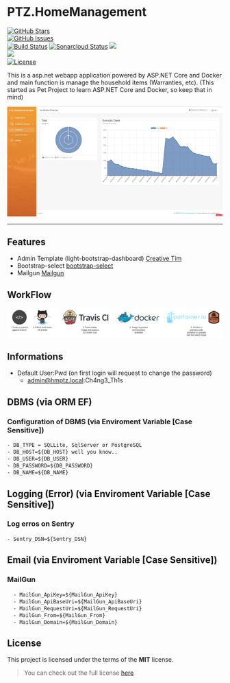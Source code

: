 PTZ.HomeManagement
============
[![GitHub Stars](https://img.shields.io/github/stars/ptorrezao/PTZ.HomeManagement.svg)](https://github.com/ptorrezao/PTZ.HomeManagement/stargazers)  
[![GitHub Issues](https://img.shields.io/github/issues/ptorrezao/PTZ.HomeManagement.svg)](https://github.com/ptorrezao/PTZ.HomeManagement/issues)  
[![Build Status](https://travis-ci.org/ptorrezao/PTZ.HomeManagement.svg?branch=master)](https://travis-ci.org/ptorrezao/PTZ.HomeManagement) 
[![Sonarcloud Status](https://sonarcloud.io/api/project_badges/measure?project=PTZ.HZ&metric=alert_status)](https://sonarcloud.io/dashboard?id=PTZ.HZ)
[![](https://images.microbadger.com/badges/version/ptorrezao/ptz.homemanagement.svg)](https://microbadger.com/images/ptorrezao/ptz.homemanagement "ptorrezao/ptz.homemanagement Docker Image")  
[![](https://images.microbadger.com/badges/image/ptorrezao/ptz.homemanagement.svg)](https://microbadger.com/images/ptorrezao/ptz.homemanagement "ptorrezao/ptz.homemanagement Docker Image")  
[![License](https://img.shields.io/badge/license-MIT-blue.svg)](https://opensource.org/licenses/MIT) 

This is a asp.net webapp application powered by ASP.NET Core and Docker and main function is manage the household items (Warranties, etc).
(This started as Pet Project to learn ASP.NET Core and Docker, so keep that in mind)

![Preview](https://github.com/ptorrezao/PTZ.HomeManagement/blob/master/docs/preview.jpg?raw=true)

---

## Features
- Admin Template (light-bootstrap-dashboard) [Creative Tim](https://www.creative-tim.com/product/light-bootstrap-dashboard)
- Bootstrap-select [bootstrap-select](https://silviomoreto.github.io/bootstrap-select/)
- Mailgun [Mailgun](https://www.mailgun.com/email-api)
## WorkFlow
![WorkFlow](https://github.com/ptorrezao/PTZ.HomeManagement/blob/master/docs/workflow.png?raw=true)

## Informations
- Default User:Pwd (on first login will request to change the password)
	- admin@hmptz.local:Ch4ng3_Th1s 
		
## DBMS (via ORM EF)
### Configuration of DBMS (via Enviroment Variable [Case Sensitive])
	- DB_TYPE = SQLLite, SqlServer or PostgreSQL
	- DB_HOST=${DB_HOST} well you know..
	- DB_USER=${DB_USER}
	- DB_PASSWORD=${DB_PASSWORD}
	- DB_NAME=${DB_NAME}
	
## Logging (Error) (via Enviroment Variable [Case Sensitive])
### Log erros on Sentry 
	- Sentry_DSN=${Sentry_DSN}
	
## Email (via Enviroment Variable [Case Sensitive])
### MailGun
      - MailGun_ApiKey=${MailGun_ApiKey}
      - MailGun_ApiBaseUri=${MailGun_ApiBaseUri}
      - MailGun_RequestUri=${MailGun_RequestUri}
      - MailGun_From=${MailGun_From}
	  - MailGun_Domain=${MailGun_Domain}
## License
This project is licensed under the terms of the **MIT** license.
>You can check out the full license [here](https://github.com/ptorrezao/PTZ.HomeManagement/blob/master/LICENSE)

